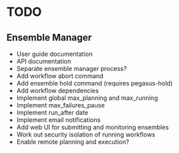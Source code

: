 TODO
====

Ensemble Manager
----------------
* User guide documentation
* API documentation
* Separate ensemble manager process?
* Add workflow abort command
* Add ensemble hold command (requires pegasus-hold)
* Add workflow dependencies
* Implement global max\_planning and max\_running
* Implement max\_failures\_pause
* Implement run\_after date
* Implement email notifications
* Add web UI for submitting and monitoring ensembles
* Work out security isolation of running workflows
* Enable remote planning and execution?

